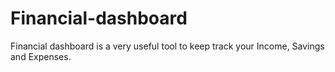 # Financial-dashboard
Financial dashboard is a very useful tool to keep track your Income, Savings and Expenses.
